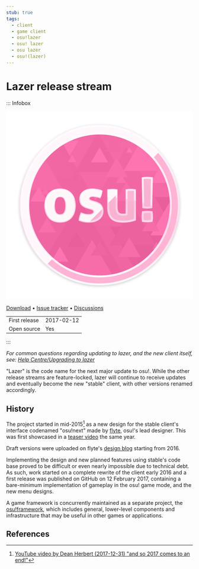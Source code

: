 ```yaml
---
stub: true
tags:
  - client
  - game client
  - osu!lazer
  - osu! lazer
  - osu lazer
  - osu!(lazer)
---
```


# Lazer release stream

::: Infobox

![](img/lazer.png "The osu!(lazer) client logo, a stylised version of the osu! cookie")

[Download](https://osu.ppy.sh/home/download) • [Issue tracker](https://github.com/ppy/osu/issues) • [Discussions](https://github.com/ppy/osu/discussions)

|  |  |
| :-- | :-- |
| First release | 2017-02-12 |
| Open source | Yes |

:::

*For common questions regarding updating to lazer, and the new client itself, see: [Help Centre/Upgrading to lazer](/wiki/Help_centre/Upgrading_to_lazer)*

"Lazer" is the code name for the next major update to osu!. While the other release streams are feature-locked, lazer will continue to receive updates and eventually become the new "stable" client, with other versions renamed accordingly.

## History

The project started in mid-2015[^peppy-2017] as a new design for the stable client's interface codenamed "osu!next" made by [flyte](https://osu.ppy.sh/users/3103765), osu!'s lead designer. This was first showcased in a [teaser video](https://www.youtube.com/watch?v=lrWyqpNUwBo) the same year.

Draft versions were uploaded on flyte's [design blog](https://osunext.tumblr.com/) starting from 2016.

Implementing the design and new planned features using stable's code base proved to be difficult or even nearly impossible due to technical debt. As such, work started on a complete rewrite of the client early 2016 and a first release was published on GitHub on 12 February 2017, containing a bare-minimum implementation of gameplay in the osu! game mode, and the new menu designs.

A game framework is concurrently maintained as a separate project, the [osu!framework](https://github.com/ppy/osu-framework), which includes general, lower-level components and infrastructure that may be useful in other games or applications.

## References

[^peppy-2017]: [YouTube video by Dean Herbert (2017-12-31) "and so 2017 comes to an end!"](https://www.youtube.com/watch?v=5x7VnC1R0Do)
